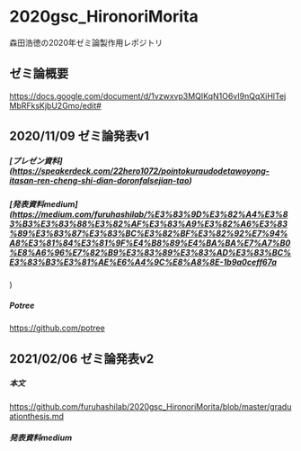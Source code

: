 # 2020gsc_HironoriMorita
森田浩徳の2020年ゼミ論製作用レポジトリ

## ゼミ論概要
https://docs.google.com/document/d/1vzwxvp3MQIKqN1O6vI9nQqXiHlTejMbRFksKjbU2Gmo/edit#

## 2020/11/09 ゼミ論発表v1
##### [プレゼン資料] (https://speakerdeck.com/22hero1072/pointokuraudodetawoyong-itasan-ren-cheng-shi-dian-doronfalsejian-tao)

##### [発表資料medium](https://medium.com/furuhashilab/%E3%83%9D%E3%82%A4%E3%83%B3%E3%83%88%E3%82%AF%E3%83%A9%E3%82%A6%E3%83%89%E3%83%87%E3%83%BC%E3%82%BF%E3%82%92%E7%94%A8%E3%81%84%E3%81%9F%E4%B8%89%E4%BA%BA%E7%A7%B0%E8%A6%96%E7%82%B9%E3%83%89%E3%83%AD%E3%83%BC%E3%83%B3%E3%81%AE%E6%A4%9C%E8%A8%8E-1b9a0ceff67a
)

##### Potree
https://github.com/potree

## 2021/02/06 ゼミ論発表v2
##### 本文
https://github.com/furuhashilab/2020gsc_HironoriMorita/blob/master/graduationthesis.md

##### 発表資料medium
